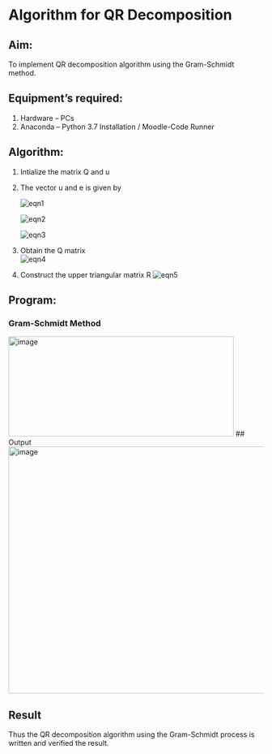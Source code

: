 # Algorithm for QR Decomposition
## Aim:
To implement QR decomposition algorithm using the Gram-Schmidt method.
## Equipment’s required:
1.	Hardware – PCs
2.	Anaconda – Python 3.7 Installation / Moodle-Code Runner
## Algorithm:
1.	Intialize the matrix Q and u
2.	The vector u and e is given by

    ![eqn1](./ex4.jpg)

    ![eqn2](./ex6.jpg)

    ![eqn3](./ex3.jpg)

3.	Obtain the Q matrix   
    ![eqn4](./ex1.jpg)
4.	Construct the upper triangular matrix R
    ![eqn5](./ex2.jpg)



## Program:
### Gram-Schmidt Method

<img width="445" height="197" alt="image" src="https://github.com/user-attachments/assets/18d03641-c171-4692-a567-14bb4f79e34c" />
## Output

<img width="1171" height="487" alt="image" src="https://github.com/user-attachments/assets/d95e1e66-d29e-484e-b9fb-d9f683608a09" />

## Result
Thus the QR decomposition algorithm using the Gram-Schmidt process is written and verified the result.
